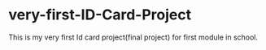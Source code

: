 # very-first-ID-Card-Project
This is my very first Id card project(final project) for first module in school.
